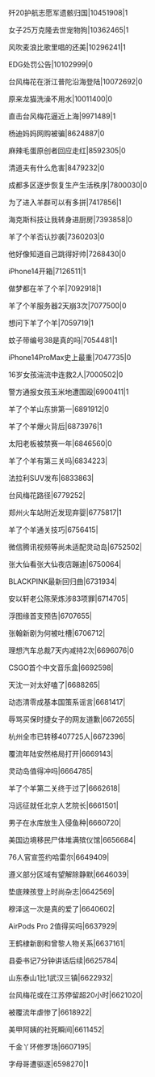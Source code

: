 歼20护航志愿军遗骸归国|10451908|1

女子25万克隆去世宠物狗|10362465|1

风吹麦浪比歌里唱的还美|10296241|1

EDG处罚公告|10102999|0

台风梅花在浙江普陀沿海登陆|10072692|0

原来龙猫洗澡不用水|10011400|0

直击台风梅花逼近上海|9971489|1

杨迪妈妈网购被骗|8624887|0

麻辣毛蛋原创者回应走红|8592305|0

清道夫有什么危害|8479232|0

成都多区逐步恢复生产生活秩序|7800030|0

为了进入羊群可以有多拼|7417856|1

海克斯科技让我转身进厨房|7393858|0

羊了个羊否认抄袭|7360203|0

他好像知道自己跳得好帅|7268430|0

iPhone14开箱|7126511|1

做梦都在羊了个羊|7092918|1

羊了个羊服务器2天崩3次|7077500|0

想问下羊了个羊|7059719|1

蚊子带编号38是真的吗|7054481|1

iPhone14ProMax史上最重|7047735|0

16岁女孩湍流中连救2人|7000502|0

警方通报女孩玉米地遭围殴|6900411|1

羊了个羊山东排第一|6891912|0

羊了个羊爆火背后|6873976|1

太阳老板被禁赛一年|6846560|0

羊了个羊有第三关吗|6834223|

法拉利SUV发布|6833863|

台风梅花路径|6779252|

郑州火车站附近发现弃婴|6775817|1

羊了个羊通关技巧|6756415|

微信腾讯视频等尚未适配灵动岛|6752502|

张大仙看张大仙夜店蹦迪|6750064|

BLACKPINK最新回归曲|6731934|

安以轩老公陈荣炼涉83项罪|6714705|

浮图缘首支预告|6707655|

张翰新剧为何被吐槽|6706712|

理想汽车总裁7天内减持2次|6696076|0

CSGO首个中文音乐盒|6692598|

天沈一对太好嗑了|6688265|

动态清零成基本国策系谣言|6681417|

辱骂买保时捷女子的网友道歉|6672655|

杭州全市已转移407725人|6672396|

覆流年陆安然格局打开|6669143|

灵动岛值得冲吗|6664785|

羊了个羊第二关终于过了|6662618|

冯远征就任北京人艺院长|6661501|

男子在水库放生入侵鱼种|6660720|

美国边境移民尸体堆满殡仪馆|6656684|

76人官宣签约哈雷尔|6649409|

遵义部分区域有望解除静默|6646039|

垫底辣孩登上时尚杂志|6642569|

穆泽这一次是真的爱了|6640602|

AirPods Pro 2值得买吗|6637929|

王鹤棣新剧和曾黎人物关系|6637161|

县委书记7分钟讲话后续|6625784|

山东泰山1比1武汉三镇|6622932|

台风梅花或在江苏停留超20小时|6621020|

被覆流年虐惨了|6618922|

美甲阿姨的社死瞬间|6611452|

千金丫环修罗场|6607195|

字母哥遭驱逐|6598270|1


